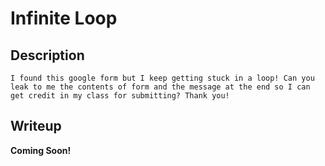 # Infinite Loop

## Description
```
I found this google form but I keep getting stuck in a loop! Can you leak to me the contents of form and the message at the end so I can get credit in my class for submitting? Thank you!
```

## Writeup

**Coming Soon!**